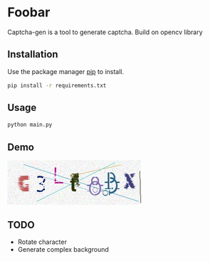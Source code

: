 # Foobar

Captcha-gen is a tool to generate captcha. Build on opencv library

## Installation

Use the package manager [pip](https://pip.pypa.io/en/stable/) to install.

```bash
pip install -r requirements.txt
```

## Usage

```python
python main.py
```

## Demo
![alt text](https://raw.githubusercontent.com/trunknx/captcha-gen/master/sample.jpg)

## TODO
- Rotate character
- Generate complex background
